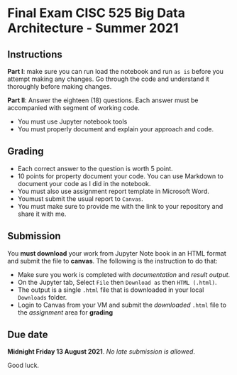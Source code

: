 # Final Exam CISC 525 Big Data Architecture - Summer 2021

## Instructions

**Part I**: make sure you can run load the notebook and run `as is` before
you attempt making any changes. Go through the code and understand it
thoroughly before making changes.

**Part II**: Answer the eighteen (18) questions. Each answer must be
accompanied with segment of working code.

- You must use Jupyter notebook tools
- You must properly document and explain your approach and code.

## Grading

- Each correct answer to the question is worth 5 point.
- 10 points for property document your code. You can use Markdown
to document your code as I did in the notebook.
- You must also use assignment report template in Microsoft Word. 
- Youmust submit the usual report to `Canvas`. 
- You must make sure to provide me with the link to your repository and share it with me.

## Submission

You **must download** your work from Jupyter Note book in an HTML format and submit 
the file to **canvas**. The following is the instruction to do that:

- Make sure you work is completed with *documentation* and *result output*.
- On the Jupyter tab, Select `File` then `Download as` then `HTML (.html)`. 
- The output is a single `.html` file that is downloaded in your local `Downloads` folder.
- Login to Canvas from your VM and submit the *downloaded* `.html` file to the *assignment*
area for **grading**

## Due date

**Midnight Friday 13 August 2021**. *No late submission is allowed*.

Good luck.

